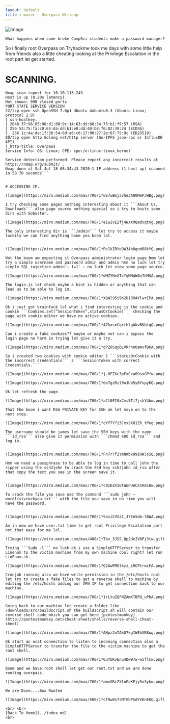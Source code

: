 ```yaml
---
layout: default
title : muzec - Overpass Writeup
---
```


![Image](https://miro.medium.com/max/490/1*tWD5crPD4r7m_DY8T17uIg.png)

```What happens when some broke CompSci students make a password manager?```

So i finally root Overpass on Tryhackme took me days with some little help from friends also a little cheating looking at the Privilege Escalation in the root part let get started.

# SCANNING.

```Nmap 7.80 scan initiated Sat Jul 18 08:33:44 2020 as: nmap -sC -sV -oA nmap 10.10.113.243
Nmap scan report for 10.10.113.243
Host is up (0.20s latency).
Not shown: 998 closed ports
PORT STATE SERVICE VERSION
22/tcp open ssh OpenSSH 7.6p1 Ubuntu 4ubuntu0.3 (Ubuntu Linux; protocol 2.0)
| ssh-hostkey:
| 2048 37:96:85:98:d1:00:9c:14:63:d9:b0:34:75:b1:f9:57 (RSA)
| 256 53:75:fa:c0:65:da:dd:b1:e8:dd:40:b8:f6:82:39:24 (ECDSA)
|_ 256 1c:4a:da:1f:36:54:6d:a6:c6:17:00:27:2e:67:75:9c (ED25519)
80/tcp open http Golang net/http server (Go-IPFS json-rpc or InfluxDB API)
|_http-title: Overpass
Service Info: OS: Linux; CPE: cpe:/o:linux:linux_kernel

Service detection performed. Please report any incorrect results at https://nmap.org/submit/ .
Nmap done at Sat Jul 18 08:34:43 2020–1 IP address (1 host up) scanned in 58.78 seconds```


# ACCESSING IP.

![Image](https://miro.medium.com/max/700/1*wS7uBmj3vheJA00MePJWBg.png)

I try checking some pages nothing interesting about it ```About Us, Downloads``` also page source nothing special so i try to busts some dirs with Gobuster.

![Image](https://miro.medium.com/max/700/1*e1wIvE2fj4NXXMQadvqtXg.png)

The only interesting dir is ```/admin``` let try to access it maybe luckily we can find anything boom yea boom lol.


![Image](https://miro.medium.com/max/700/1*Pe1kIBYe9W3Ab8gnd68kYQ.png)

Not the boom am expecting it Overpass administrator login page hmm let try a simple username and password admin and admin hmm no luck let try simple SQL injection admin'— 1=1' — no luck let view some page source.

![Image](https://miro.medium.com/max/700/1*dMZYHeXTcYqWNdW6e7UHSA.png}

The login.js let check maybe a hint is hidden or anything that can lead us to be able to log in.

![image](https://miro.medium.com/max/700/1*XQAl95i9h2D13R4YlwrIPA.png)

Ok i just got brainfuck lol what i find interesting is the cookie and cookie ```Cookies.set(“SessionToken”,statusOrCookie)``` checking the page with cookie editor we have no active cookies.

![Image](https://miro.medium.com/max/700/1*47kxsxCqrthlgAkvBKbLqQ.png)

Can i create a fake cookies?? maybe or maybe not can i bypass the login page no harm in trying let give it a try.

![Image](https://miro.medium.com/max/700/1*qPZOSqyBLVRrnnOamxfBKA.png)

So i created two cookies with cookie editor 1 ```statusOrCookie with the incorrect Credentials``` 2 ```SessionToken with correct Credentials.```

![Image](https://miro.medium.com/max/700/1*j-0FZXc3pFxCea09sxGPfw.png)

![Image](https://miro.medium.com/max/700/1*de7giRzl9o1Ub5y6YnpyKQ.png)

Ok let refresh the page.

![Image](https://miro.medium.com/max/700/1*aCl0FI0xCms5Ti7jskY4bw.png)

That the boom i want RSA PRIVATE KEY for SSH ok let move on to the next step.

![Image](https://miro.medium.com/max/700/1*cYf7Y7j3CxxJX81Zh_tPeg.png)

The username should be james let save the SSH keys with the name ```id_rsa``` also give it permission with ```chmod 600 id_rsa``` and log in.


![Image](https://miro.medium.com/max/700/1*Fn7r7f2YmNKbx99iHWJsSQ.png)

Hmm we need a passphrase to be able to log in time to call john the ripper using the ssh2john to crack the SSH key ssh2john id_rsa after that copy the text you see in the screen save it.


![Image](https://miro.medium.com/max/700/1*c9IDZXI6tWEPUeCknR81Hw.png)

To crack the file you save use the command ```sudo john — wordlist=rockyou.txt``` with the file you save in no time you will have the password.


![Image](https://miro.medium.com/max/700/1*SosiCVXz1_J7En5dm-lBWA.png)

Am in now we have user.txt time to get root Privilege Escalation part not that easy for me lol.

![Image](https://miro.medium.com/max/480/1*Tbv_3JSS_8pJdeIV6Pj3tw.gif)

Trying ```Sudo -l``` no luck ok i use a SimpleHTTPServer to transfer Linenum to the victim machine from my own machine cool right? let run LinEnum.sh.

![Image](https://miro.medium.com/max/700/1*Q2AwPMGlkzz_iRCPtrwiFA.png)

Cronjob running also we have write permission in the /etc/hosts cool let try to create a fake files to get a reverse shell to machine by editing the /etc/hosts adding our VPN IP to get connection back to our machine.

![Image](https://miro.medium.com/max/700/1*1rLtuZQFNZAmXTBPQ_uPbA.png)

Going back to our machine let create a folder like /downloads/src/buildscript.sh the buildscript.sh will contain our reverse shell code which you can get here [pentestmonkey](http://pentestmonkey.net/cheat-sheet/shells/reverse-shell-cheat-sheet).

![image](https://miro.medium.com/max/700/1*AHpz2oTAk07kgIWEbXR8wg.png)

Ok start an ncat connection to listen to incoming connection also a SimpleHTTPServer to transfer the file to the victim machine to get the root shell.

![Image](https://miro.medium.com/max/700/1*GuYbKvEnu4Dw97w-w5flCw.png)

Boom and we have root shell let get our root.txt and we are done rooting overpass.

![Image](https://miro.medium.com/max/700/1*amxGRcZXloEaKPjy5o3ykw.png)

We are Done....Box Rooted

![Image](https://miro.medium.com/max/500/1*cf9w0s7sMTGbPSdYVKnEKQ.gif)

<br> <br>
[Back To Home](../index.md)
<br>



